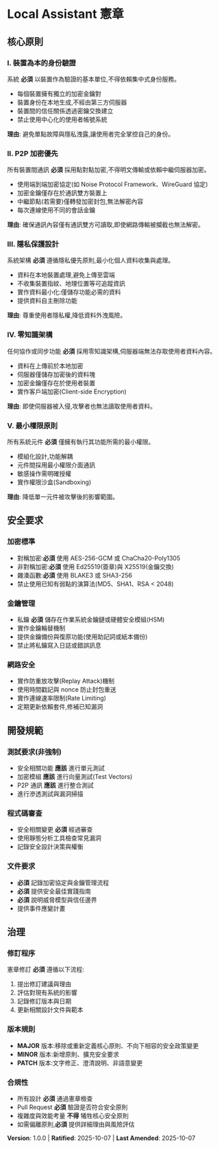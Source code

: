 <!--
Sync Impact Report:
- Version: 0.0.0 → 1.0.0 (initial constitution)
- New principles added:
  * I. 裝置為本的身份驗證
  * II. P2P 加密優先
  * III. 隱私保護設計
  * IV. 零知識架構
  * V. 最小權限原則
- Templates requiring updates:
  ✅ plan-template.md (updated)
  ✅ spec-template.md (updated)
  ✅ tasks-template.md (updated)
- Follow-up TODOs: None
-->

# Local Assistant 憲章

## 核心原則

### I. 裝置為本的身份驗證

系統 **必須** 以裝置作為驗證的基本單位,不得依賴集中式身份服務。

- 每個裝置擁有獨立的加密金鑰對
- 裝置身份在本地生成,不經由第三方伺服器
- 裝置間的信任關係透過密鑰交換建立
- 禁止使用中心化的使用者帳號系統

**理由**: 避免單點故障與隱私洩露,讓使用者完全掌控自己的身份。

### II. P2P 加密優先

所有裝置間通訊 **必須** 採用點對點加密,不得明文傳輸或依賴中繼伺服器加密。

- 使用端到端加密協定(如 Noise Protocol Framework、WireGuard 協定)
- 加密金鑰僅存在於通訊雙方裝置上
- 中繼節點(若需要)僅轉發加密封包,無法解密內容
- 每次連線使用不同的會話金鑰

**理由**: 確保通訊內容僅有通訊雙方可讀取,即使網路傳輸被攔截也無法解密。

### III. 隱私保護設計

系統架構 **必須** 遵循隱私優先原則,最小化個人資料收集與處理。

- 資料在本地裝置處理,避免上傳至雲端
- 不收集裝置指紋、地理位置等可追蹤資訊
- 實作資料最小化:僅儲存功能必需的資料
- 提供資料自主刪除功能

**理由**: 尊重使用者隱私權,降低資料外洩風險。

### IV. 零知識架構

任何協作或同步功能 **必須** 採用零知識架構,伺服器端無法存取使用者資料內容。

- 資料在上傳前於本地加密
- 伺服器僅儲存加密後的資料塊
- 加密金鑰僅存在於使用者裝置
- 實作客戶端加密(Client-side Encryption)

**理由**: 即使伺服器被入侵,攻擊者也無法讀取使用者資料。

### V. 最小權限原則

所有系統元件 **必須** 僅擁有執行其功能所需的最小權限。

- 模組化設計,功能解耦
- 元件間採用最小權限介面通訊
- 敏感操作需明確授權
- 實作權限沙盒(Sandboxing)

**理由**: 降低單一元件被攻擊後的影響範圍。

## 安全要求

### 加密標準

- 對稱加密:**必須** 使用 AES-256-GCM 或 ChaCha20-Poly1305
- 非對稱加密:**必須** 使用 Ed25519(簽章)與 X25519(金鑰交換)
- 雜湊函數:**必須** 使用 BLAKE3 或 SHA3-256
- 禁止使用已知有弱點的演算法(MD5、SHA1、RSA < 2048)

### 金鑰管理

- 私鑰 **必須** 儲存在作業系統金鑰鏈或硬體安全模組(HSM)
- 實作金鑰輪替機制
- 提供金鑰備份與復原功能(使用助記詞或紙本備份)
- 禁止將私鑰寫入日誌或錯誤訊息

### 網路安全

- 實作防重放攻擊(Replay Attack)機制
- 使用時間戳記與 nonce 防止封包重送
- 實作連線速率限制(Rate Limiting)
- 定期更新依賴套件,修補已知漏洞

## 開發規範

### 測試要求(非強制)

- 安全相關功能 **應該** 進行單元測試
- 加密模組 **應該** 進行向量測試(Test Vectors)
- P2P 通訊 **應該** 進行整合測試
- 進行滲透測試與漏洞掃描

### 程式碼審查

- 安全相關變更 **必須** 經過審查
- 使用靜態分析工具檢查常見漏洞
- 記錄安全設計決策與權衡

### 文件要求

- **必須** 記錄加密協定與金鑰管理流程
- **必須** 提供安全最佳實踐指南
- **必須** 說明威脅模型與信任邊界
- 提供事件應變計畫

## 治理

### 修訂程序

憲章修訂 **必須** 遵循以下流程:
1. 提出修訂建議與理由
2. 評估對現有系統的影響
3. 記錄修訂版本與日期
4. 更新相關設計文件與範本

### 版本規則

- **MAJOR** 版本:移除或重新定義核心原則、不向下相容的安全政策變更
- **MINOR** 版本:新增原則、擴充安全要求
- **PATCH** 版本:文字修正、澄清說明、非語意變更

### 合規性

- 所有設計 **必須** 通過憲章檢查
- Pull Request **必須** 驗證是否符合安全原則
- 複雜度與效能考量 **不得** 犧牲核心安全原則
- 如需偏離原則,**必須** 提供詳細理由與風險評估

**Version**: 1.0.0 | **Ratified**: 2025-10-07 | **Last Amended**: 2025-10-07
